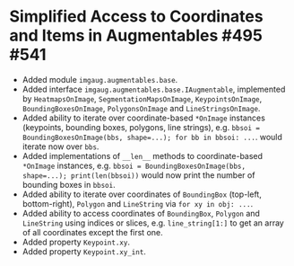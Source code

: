 # Simplified Access to Coordinates and Items in Augmentables #495 #541

* Added module `imgaug.augmentables.base`.
* Added interface `imgaug.augmentables.base.IAugmentable`, implemented by
  `HeatmapsOnImage`, `SegmentationMapsOnImage`, `KeypointsOnImage`,
  `BoundingBoxesOnImage`, `PolygonsOnImage` and `LineStringsOnImage`.
* Added ability to iterate over coordinate-based `*OnImage` instances
  (keypoints, bounding boxes, polygons, line strings), e.g.
  `bbsoi = BoundingBoxesOnImage(bbs, shape=...); for bb in bbsoi: ...`.
  would iterate now over `bbs`.
* Added implementations of `__len__` methods to coordinate-based `*OnImage`
  instances, e.g.
  `bbsoi = BoundingBoxesOnImage(bbs, shape=...); print(len(bbsoi))`
  would now print the number of bounding boxes in `bbsoi`.
* Added ability to iterate over coordinates of `BoundingBox` (top-left,
  bottom-right), `Polygon` and `LineString` via `for xy in obj: ...`.
* Added ability to access coordinates of `BoundingBox`, `Polygon` and
  `LineString` using indices or slices, e.g. `line_string[1:]` to get an
  array of all coordinates except the first one.
* Added property `Keypoint.xy`.
* Added property `Keypoint.xy_int`.
